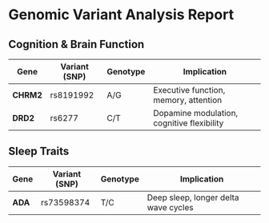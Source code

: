 # Genomic Variant Analysis Report

## Cognition & Brain Function

| Gene | Variant (SNP) | Genotype | Implication |
|------|--------------|----------|-------------|
| **CHRM2** | rs8191992 | A/G | Executive function, memory, attention |
| **DRD2** | rs6277 | C/T | Dopamine modulation, cognitive flexibility |

## Sleep Traits

| Gene | Variant (SNP) | Genotype | Implication |
|------|--------------|----------|-------------|
| **ADA** | rs73598374 | T/C | Deep sleep, longer delta wave cycles |

